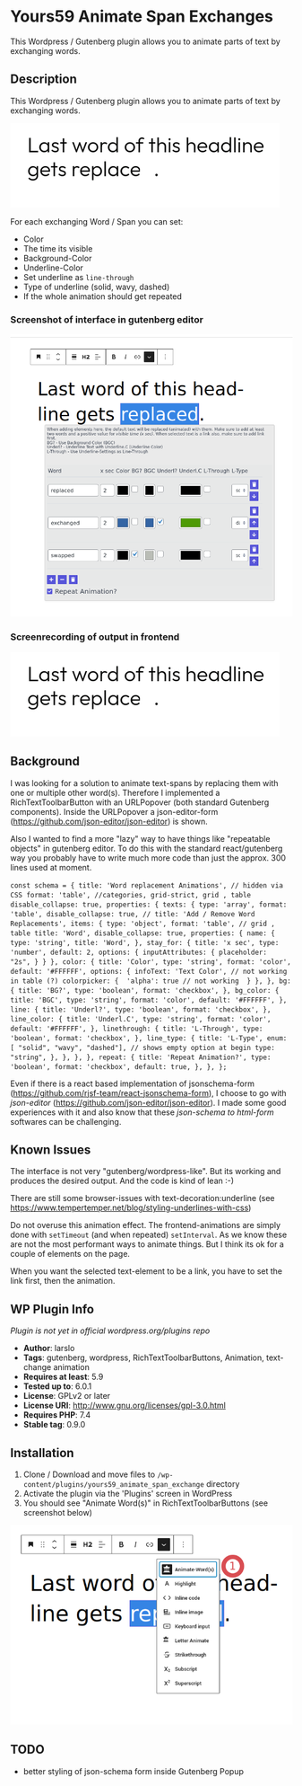 # Yours59 Animate Span Exchanges

This Wordpress / Gutenberg plugin allows you to animate parts of text by exchanging words.

## Description

This Wordpress / Gutenberg plugin allows you to animate parts of text by exchanging words.

![Screenrecording of output in frontend](Text-Replacement-Span-Exchange-Plugin.gif "Screenrecording of output in frontend")


For each exchanging Word / Span you can set:
- Color
- The time its visible 
- Background-Color
- Underline-Color
- Set underline as `line-through`
- Type of underline (solid, wavy, dashed)   
- If the whole animation should get repeated

### Screenshot of interface in gutenberg editor

![screenshot of interface in gutenberg editor ](screenshot.png "screenshot of interface in gutenberg editor")

### Screenrecording of output in frontend
![Screenrecording of output in frontend](Text-Replacement-Span-Exchange-Plugin.gif "Screenrecording of output in frontend")



## Background
I was looking for a solution to animate text-spans by replacing them with one or multiple other word(s).
Therefore I implemented a RichTextToolbarButton with an URLPopover (both  standard Gutenberg components).
Inside the URLPopover a json-editor-form (https://github.com/json-editor/json-editor) is shown.

Also I wanted to find a more "lazy" way to have things like "repeatable objects" in gutenberg editor. 
To do this with the standard react/gutenberg way you probably have to write much more code than just the approx. 300 lines used at moment. 

`
	const schema = {
	    title: 'Word replacement Animations', // hidden via CSS
	    format: 'table', //categories, grid-strict, grid , table
	    disable_collapse: true,
	    properties: {
	        texts: {
	            type: 'array',
	            format: 'table',
	            disable_collapse: true,
	            // title: 'Add / Remove Word Replacements',
	            items: {
	                type: 'object',
	                format: 'table', // grid , table
	                title: 'Word',
	                disable_collapse: true,
	                properties: {
	                    name: {
	                        type: 'string',
	                        title: 'Word',
	                    },
	                    stay_for: {
	                        title: 'x sec',
	                        type: 'number',
	                        default: 2,
	                        options: {
	                            inputAttributes: {
	                                placeholder:  "2s",
	                            }
	                        }
	                    },
	                    color: {
	                        title: 'Color',
	                        type: 'string',
	                        format: 'color',
	                        default: '#FFFFFF',
	                        options: {
	                            infoText: 'Text Color', // not working in table (?)
	                            colorpicker: { 
	                                'alpha': true // not working 
	                            }
	                        },
	                    },
	                    bg: {
	                        title: 'BG?',
	                        type: 'boolean',
	                        format: 'checkbox',
	                    },
	                    bg_color: {
	                        title: 'BGC',
	                        type: 'string',
	                        format: 'color',
	                        default: '#FFFFFF',
	                    },
	                    line: {
	                        title: 'Underl?',
	                        type: 'boolean',
	                        format: 'checkbox',
	                    },
	                    line_color: {
	                        title: 'Underl.C',
	                        type: 'string',
	                        format: 'color',
	                        default: '#FFFFFF',
	                    },
	                    linethrough: {
	                        title: 'L-Through',
	                        type: 'boolean',
	                        format: 'checkbox',
	                    },
	                    line_type: {
	                        title: 'L-Type',
							enum: [ "solid", "wavy", "dashed"], // shows empty option at begin
							type: "string",
	                    },
	                },
	            },
	        },
	        repeat: {
	            title: 'Repeat Animation?',
	            type: 'boolean',
	            format: 'checkbox',
	            default: true,
	        },
	    },
	};
`

Even if there is a react based implementation of jsonschema-form (https://github.com/rjsf-team/react-jsonschema-form), I choose to go with *json-editor* (https://github.com/json-editor/json-editor).
I made some good experiences with it and also know that these *json-schema to html-form* softwares can be challenging. 

## Known Issues

The interface is not very "gutenberg/wordpress-like". But its working and produces the desired output.
And the code is kind of lean :-)

There are still some browser-issues with text-decoration:underline (see https://www.tempertemper.net/blog/styling-underlines-with-css)

Do not overuse this animation effect. The frontend-animations are simply done with `setTimeout` (and when repeated) `setInterval`. As we know these are not the most performant ways to animate things. But I think its ok for a couple of elements on the page.

When you want the selected text-element to be a link, you have to set the link first, then the animation.


## WP Plugin Info

*Plugin is not yet in official wordpress.org/plugins repo*

- **Author**: larslo
- **Tags**: gutenberg, wordpress, RichTextToolbarButtons, Animation, text-change animation
- **Requires at least**: 5.9
- **Tested up to**: 6.0.1
- **License**: GPLv2 or later
- **License URI**: http://www.gnu.org/licenses/gpl-3.0.html
- **Requires PHP**: 7.4
- **Stable tag**: 0.9.0


## Installation

1. Clone / Download and move files to `/wp-content/plugins/yours59_animate_span_exchange` directory
2. Activate the plugin via the 'Plugins' screen in WordPress
3. You should see "Animate Word(s)" in RichTextToolbarButtons (see screenshot below)

![screenshot of interface in gutenberg editor 2 ](screenshot2.png "screenshot of interface in gutenberg editor 2")


## TODO

- better styling of json-schema form inside Gutenberg Popup